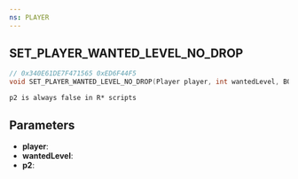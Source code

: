 ```yaml
---
ns: PLAYER
---
```

## SET_PLAYER_WANTED_LEVEL_NO_DROP

```c
// 0x340E61DE7F471565 0xED6F44F5
void SET_PLAYER_WANTED_LEVEL_NO_DROP(Player player, int wantedLevel, BOOL p2);
```

```
p2 is always false in R* scripts  
```

## Parameters
* **player**: 
* **wantedLevel**: 
* **p2**: 

